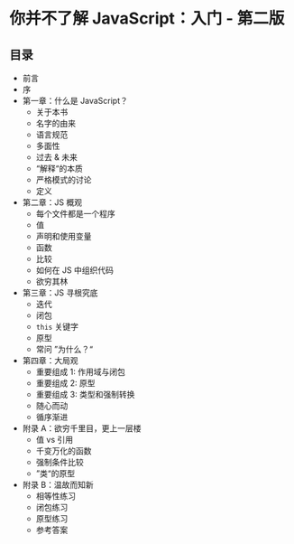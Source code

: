 # 你并不了解 JavaScript：入门 - 第二版

## 目录

- 前言
- 序
- 第一章：什么是 JavaScript？
  - 关于本书
  - 名字的由来
  - 语言规范
  - 多面性
  - 过去 & 未来
  - “解释“的本质
  - 严格模式的讨论
  - 定义
- 第二章：JS 概观
  - 每个文件都是一个程序
  - 值
  - 声明和使用变量
  - 函数
  - 比较
  - 如何在 JS 中组织代码
  - 欲穷其林
- 第三章：JS 寻根究底
  - 迭代
  - 闭包
  - `this` 关键字
  - 原型
  - 常问 ”为什么？“
- 第四章：大局观
  - 重要组成 1: 作用域与闭包
  - 重要组成 2: 原型
  - 重要组成 3: 类型和强制转换
  - 随心而动
  - 循序渐进
- 附录 A：欲穷千里目，更上一层楼
  - 值 vs 引用
  - 千变万化的函数
  - 强制条件比较
  - ”类“的原型
- 附录 B：温故而知新
  - 相等性练习
  - 闭包练习
  - 原型练习
  - 参考答案
